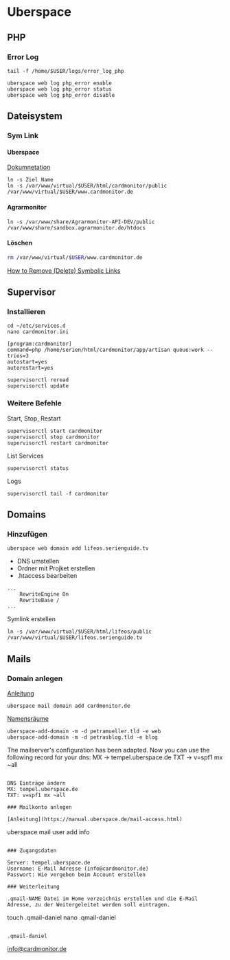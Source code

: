 # Uberspace

## PHP

### Error Log

```
tail -f /home/$USER/logs/error_log_php
```

```
uberspace web log php_error enable
uberspace web log php_error status
uberspace web log php_error disable
```

## Dateisystem

### Sym Link

#### Uberspace

[Dokumnetation](https://wiki.uberspace.de/domain:subdomain)

```
ln -s Ziel Name
ln -s /var/www/virtual/$USER/html/cardmonitor/public /var/www/virtual/$USER/www.cardmonitor.de
```

#### Agrarmonitor

```
ln -s /var/www/share/Agrarmonitor-API-DEV/public /var/www/share/sandbox.agrarmonitor.de/htdocs
```

#### Löschen

```bash
rm /var/www/virtual/$USER/www.cardmonitor.de
```

[How to Remove (Delete) Symbolic Links](https://linuxize.com/post/how-to-remove-symbolic-links-in-linux/)

## Supervisor

### Installieren

```
cd ~/etc/services.d
nano cardmonitor.ini
```

```
[program:cardmonitor]
command=php /home/serien/html/cardmonitor/app/artisan queue:work --tries=3
autostart=yes
autorestart=yes
```

```
supervisorctl reread
supervisorctl update
```

### Weitere Befehle

Start, Stop, Restart

```
supervisorctl start cardmonitor
supervisorctl stop cardmonitor
supervisorctl restart cardmonitor
```

List Services

```
supervisorctl status
```

Logs

```
supervisorctl tail -f cardmonitor
```

## Domains

### Hinzufügen

```
uberspace web domain add lifeos.serienguide.tv
```

- DNS umstellen
- Ordner mit Projket erstellen
- .htaccess bearbeiten

```
...
    RewriteEngine On
    RewriteBase /
...
```

Symlink erstellen
```
ln -s /var/www/virtual/$USER/html/lifeos/public /var/www/virtual/$USER/lifeos.serienguide.tv
```

## Mails

### Domain anlegen

[Anleitung](https://manual.uberspace.de/mail-domains.html)

```
uberspace mail domain add cardmonitor.de
```

[Namensräume](https://wiki.uberspace.de/domain:mail#namensraeume)

```
uberspace-add-domain -m -d petramueller.tld -e web
uberspace-add-domain -m -d petrasblog.tld -e blog
```

The mailserver's configuration has been adapted.
Now you can use the following record for your dns:
  MX  -> tempel.uberspace.de
  TXT -> v=spf1 mx ~all
```

DNS Einträge ändern
MX: tempel.uberspace.de
TXT: v=spf1 mx ~all

### Mailkonto anlegen

[Anleitung](https://manual.uberspace.de/mail-access.html)

```
uberspace mail user add info
```

### Zugangsdaten

Server: tempel.uberspace.de
Username: E-Mail Adresse (info@cardmonitor.de)
Passwort: Wie vergeben beim Account erstellen

### Weiterleitung

.qmail-NAME Datei im Home verzeichnis erstellen und die E-Mail Adresse, zu der Weitergeleitet werden soll eintragen.

```
touch .qmail-daniel
nano .qmail-daniel
```

.qmail-daniel
```
info@cardmonitor.de
```